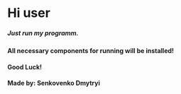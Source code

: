 # Hi user
##### Just run my programm.
#### All necessary components for running will be installed!
#### Good Luck!
#### Made by: Senkovenko Dmytryi 

